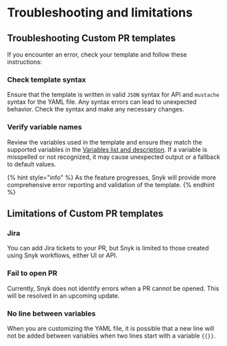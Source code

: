# Troubleshooting and limitations

## Troubleshooting Custom PR templates

If you encounter an error, check your template and follow these instructions:

### Check template syntax

Ensure that the template is written in valid `JSON` syntax for API and `mustache` syntax for the YAML file. Any syntax errors can lead to unexpected behavior. Check the syntax and make any necessary changes. &#x20;

### Verify variable names

Review the variables used in the template and ensure they match the supported variables in the [Variables list and description](variables-list-and-description.md). If a variable is misspelled or not recognized, it may cause unexpected output or a fallback to default values.&#x20;

{% hint style="info" %}
As the feature progresses, Snyk will provide more comprehensive error reporting and validation of the template.
{% endhint %}

## Limitations of Custom PR templates

### Jira

You can add Jira tickets to your PR, but Snyk is limited to those created using Snyk workflows, either UI or API.

### Fail to open PR

Currently, Snyk does not identify errors when a PR cannot be opened. This will be resolved in an upcoming update.

### No line between variables

When you are customizing the YAML file, it is possible that a new line will not be added between variables when two lines start with a variable `{{}}`.

